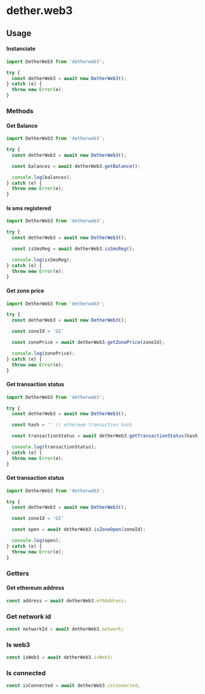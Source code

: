 # dether.web3

## Usage

#### Instanciate
```js
import DetherWeb3 from 'detherweb3';

try {
  const detherWeb3 = await new DetherWeb3();
} catch (e) {
  throw new Error(e);
}
```

### Methods

#### Get Balance
```js
import DetherWeb3 from 'detherweb3';

try {
  const detherWeb3 = await new DetherWeb3();

  const balances = await detherWeb3.getBalance();

  console.log(balances);
} catch (e) {
  throw new Error(e);
}
```

#### Is sms registered
```js
import DetherWeb3 from 'detherweb3';

try {
  const detherWeb3 = await new DetherWeb3();

  const isSmsReg = await detherWeb3.isSmsReg();

  console.log(isSmsReg);
} catch (e) {
  throw new Error(e);
}
```

#### Get zone price
```js
import DetherWeb3 from 'detherweb3';

try {
  const detherWeb3 = await new DetherWeb3();

  const zoneId = 'GI'

  const zonePrice = await detherWeb3.getZonePrice(zoneId);

  console.log(zonePrice);
} catch (e) {
  throw new Error(e);
}
```

#### Get transaction status
```js
import DetherWeb3 from 'detherweb3';

try {
  const detherWeb3 = await new DetherWeb3();

  const hash = '' // ethereum transaction hash

  const transactionStatus = await detherWeb3.getTransactionStatus(hash);

  console.log(transactionStatus);
} catch (e) {
  throw new Error(e);
}
```

#### Get transaction status
```js
import DetherWeb3 from 'detherweb3';

try {
  const detherWeb3 = await new DetherWeb3();

  const zoneId = 'GI'

  const open = await detherWeb3.isZoneOpen(zoneId);

  console.log(open);
} catch (e) {
  throw new Error(e);
}
```

### Getters

#### Get ethereum address
```js
const address = await detherWeb3.ethAddress;
```

### Get network id
```js
const networkId = await detherWeb3.network;
```

### Is web3
```js
const isWeb3 = await detherWeb3.isWeb3;
```

### Is connected
```js
const isConnected = await detherWeb3.isConnected;
```
